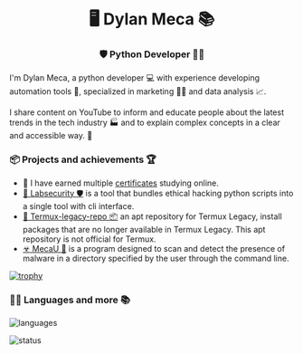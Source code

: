 <h1 align="center">🖥️ Dylan Meca 📚</h1>
<h3 align="center">🛡️ Python Developer 👨‍💻</h3>

I'm Dylan Meca, a python developer 💻 with experience developing automation tools 🤖, specialized in marketing 🧑‍💼 and data analysis 📈.

I share content on YouTube to inform and educate people about the latest trends in the tech industry 🏭 and to explain complex concepts in a clear and accessible way. 📜

### 📦 Projects and achievements 🏆

- 📜 I have earned multiple [certificates](https://dylanmeca.github.io/mis-certificados.html) studying online. 
- [🔬 Labsecurity 🛡️](https://github.com/dylanmeca/labsecurity) is a tool that bundles ethical hacking python scripts into a single tool with cli interface.
- [📱 Termux-legacy-repo 📦](https://github.com/dylanmeca/termux-legacy-repo) an apt repository for Termux Legacy, install packages that are no longer available in Termux Legacy. This apt repository is not official for Termux.
- [☣ MecaU 🦠](https://github.com/dylanmeca/MecaU) is a program designed to scan and detect the presence of malware in a directory specified by the user through the command line. 

[![trophy](https://github-profile-trophy.vercel.app/?username=dylanmeca)](https://github.com/ryo-ma/github-profile-trophy)

### 👨‍💻 Languages and more 📚

![languages](https://github-readme-stats.vercel.app/api/top-langs/?username=dylanmeca&layout=compact)

![status](https://github-readme-stats.vercel.app/api?username=dylanmeca)
